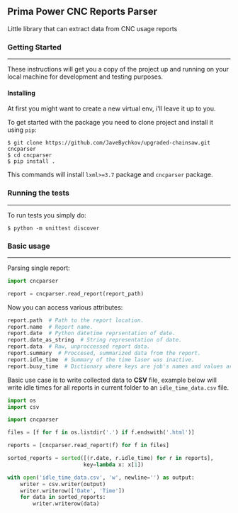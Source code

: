 ## Prima Power CNC Reports Parser
Little library that can extract data from CNC usage reports
### Getting Started
---
These instructions will get you a copy of the project up and running on your local machine for development and testing purposes.
#### Installing
At first you might want to create a new virtual env, i'll leave it up to you.

To get started with the package you need to clone project and install it using `pip`:

```
$ git clone https://github.com/JaveBychkov/upgraded-chainsaw.git cncparser
$ cd cncparser
$ pip install .
```
This commands will install `lxml>=3.7` package and `cncparser` package. 

### Running the tests
---
To run tests you simply do:
```
$ python -m unittest discover
```
### Basic usage
---

Parsing single report:
```python
import cncparser

report = cncparser.read_report(report_path)
```
Now you can access various attributes:
```python
report.path  # Path to the report location.
report.name  # Report name.
report.date  # Python datetime reprsentation of date.
report.date_as_string  # String representation of date.
report.data  # Raw, unproccessed report data.
report.summary  # Proccesed, summarized data from the report.
report.idle_time  # Summary of the time laser was inactive.
report.busy_time  # Dictionary where keys are job's names and values are time jobs were in work.
```
Basic use case is to write collected data to **CSV** file, example below will write  idle times for all reports in current folder to an `idle_time_data.csv` file.
```python
import os
import csv

import cncparser

files = [f for f in os.listdir('.') if f.endswith('.html')]

reports = [cncparser.read_report(f) for f in files]

sorted_reports = sorted([(r.date, r.idle_time) for r in reports],
                        key=lambda x: x[1])

with open('idle_time_data.csv', 'w', newline='') as output:
    writer = csv.writer(output)
    writer.writerow(['Date', 'Time'])
    for data in sorted_reports:
        writer.writerow(data)
```






